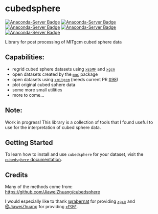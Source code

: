 # cubedsphere
[![Anaconda-Server Badge](https://anaconda.org/conda-forge/cubedsphere/badges/installer/conda.svg)](https://conda.anaconda.org/conda-forge) [![Anaconda-Server Badge](https://anaconda.org/conda-forge/cubedsphere/badges/license.svg)](https://anaconda.org/conda-forge/cubedsphere) [![Anaconda-Server Badge](https://anaconda.org/conda-forge/cubedsphere/badges/version.svg)](https://anaconda.org/conda-forge/cubedsphere) [![Anaconda-Server Badge](https://anaconda.org/conda-forge/cubedsphere/badges/platforms.svg)](https://anaconda.org/conda-forge/cubedsphere) [![Anaconda-Server Badge](https://anaconda.org/conda-forge/cubedsphere/badges/latest_release_date.svg)](https://anaconda.org/conda-forge/cubedsphere)

Library for post processing of MITgcm cubed sphere data

## Capabilities:
- regrid cubed sphere datasets using [`xESMF`](https://xesmf.readthedocs.io/en/latest/) and [`xgcm`](https://xgcm.readthedocs.io/en/latest/)
- open datasets created by the [`mnc`](https://mitgcm.readthedocs.io/en/latest/outp_pkgs/outp_pkgs.html#netcdf-i-o-pkg-mnc) package
- open datasets using [`xmitgcm`](https://xmitgcm.readthedocs.io/en/latest/) (needs current PR [#98](https://github.com/MITgcm/xmitgcm/pull/98)) 
- plot original cubed sphere data
- some more small utilities
- more to come...

## Note:
Work in progress! This library is a collection of tools that I found useful to use for the interpretation of cubed sphere data.

## Getting Started
To learn how to install and use `cubedsphere` for your dataset, visit the [`cubedsphere` documentation](https://cubedsphere.readthedocs.io/en/latest).

## Credits
Many of the methods come from: https://github.com/JiaweiZhuang/cubedsphere

I would especially like to thank [@rabernat](https://github.com/rabernat) for providing  [`xgcm`](https://xgcm.readthedocs.io/en/latest/) and [@JiaweiZhuang](https://github.com/JiaweiZhuang) for providing [`xESMF`](https://xesmf.readthedocs.io/en/latest/).
